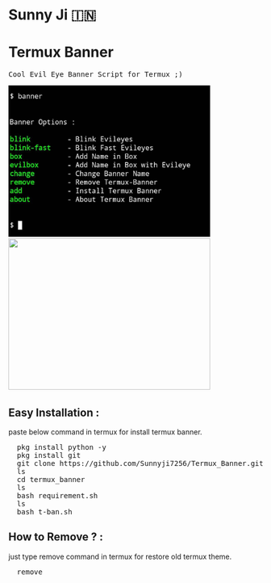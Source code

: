 # Sunny Ji 🇮🇳

# Termux Banner
<pre>Cool Evil Eye Banner Script for Termux ;)</pre>


<p float="center">
  <img src="https://raw.githubusercontent.com/Bhai4You/bhai4you/master/msg5780888591-38935.jpg" width="400" height="300" /> 
  <img src="https://telegra.ph/file/9121d8d6cb0d3f78c6e27.jpg" width="400" height="300" />
</p>

## Easy Installation :

paste below command in termux for install termux banner.
<pre>
  pkg install python -y 
  pkg install git
  git clone https://github.com/Sunnyji7256/Termux_Banner.git
  ls
  cd termux_banner
  ls
  bash requirement.sh
  ls
  bash t-ban.sh
</pre>

## How to Remove ? :

just type remove command in termux for restore old termux theme.
<pre>
  remove
</pre>
